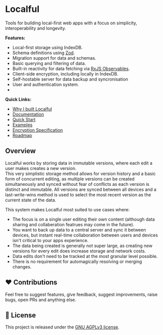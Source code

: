 # Localful
Tools for building local-first web apps with a focus on simplicity, interoperability and longevity.  

**Features:**
- Local-first storage using IndexDB.
- Schema definitions using [Zod](https://zod.dev/).
- Migration support for data and schemas.
- Basic querying and filtering of data.
- Built-in reactivity for data fetching via [RxJS Observables](https://rxjs.dev/).
- Client-side encryption, including locally in IndexDB.
- Self-hostable server for data backup and syncronisation
- User and authentication system. 
- 

**Quick Links:**
- [Why I built Localful]()
- [Documentation](./docs/README.md)
- [Quick Start](./docs/quick-start.md)
- [Examples](./docs/examples.md)
- [Encryption Specification](./docs/local/encryption/specification.md)
- [Roadmap](./docs/roadmap.md)

## Overview
Localful works by storing data in immutable versions, where each edit a user makes creates a new version.  
This very simplistic storage method allows for version history and a basic form of concurrent editing, as multiple versions can be created simultaneously and synced without fear of conflicts as each version is distinct and immutable. All versions are synced between all devices and a last-write-wins method is used to select the most recent version as the current state of the data.

This system makes Localful most suited to use cases where:
- The focus is on a single user editing their own content (although data sharing and collaberation featrues may come in the future).
- You want to back up data to a central server and sync it between devices, but instant real-time collaboration between users and devices isn't critical to your apps experience.
- The data being created is generally not super large, as creating new versions for every edit does increase storage and network costs.
- Data edits don't need to be tracked at the most granular level possible.
- There is no requirement for automagically resolving or merging changes.

## ❤️ Contributions
Feel free to suggest features, give feedback, suggest improvements, raise bugs, open PRs and anything else.

## 📃 License
This project is released under the [GNU AGPLv3 license](LICENSE.txt).
